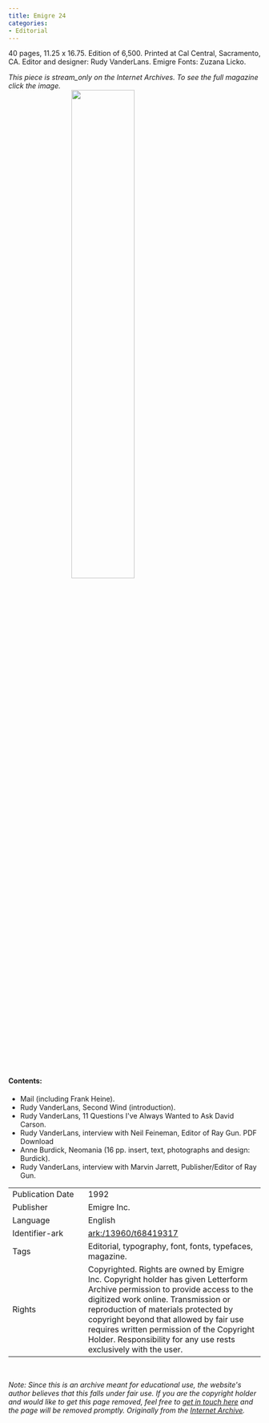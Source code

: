 ```yaml
---
title: Emigre 24
categories:
- Editorial
---
```

40 pages, 11.25 x 16.75. Edition of 6,500. Printed at Cal Central, Sacramento, CA. Editor and designer: Rudy VanderLans. Emigre Fonts: Zuzana Licko.
<!-- more -->

_This piece is stream_only on the Internet Archives. To see the full magazine click the image._
<br>
<a href="https://archive.org/details/LFAEmigre0024"><img src="https://archive.org/download/LFAEmigre0024/LFA_Emigre_0024_001.jpg " style="width: 50% !important; margin-left: 25%; margin-right: 25%;"></a>
<br>
#### Contents:
  - Mail (including Frank Heine).
  - Rudy VanderLans, Second Wind (introduction).
  - Rudy VanderLans, 11 Questions I've Always Wanted to Ask David Carson.
  - Rudy VanderLans, interview with Neil Feineman, Editor of Ray Gun. PDF Download
  - Anne Burdick, Neomania (16 pp. insert, text, photographs and design: Burdick).
  - Rudy VanderLans, interview with Marvin Jarrett, Publisher/Editor of Ray Gun.

<table>
  <tr>
    <td style="width:30%">Publication Date</td>
    <td>1992</td>
  </tr>
  <tr>
    <td style="width:30%">Publisher</td>
    <td>Emigre Inc.</td>
  </tr>
  <tr>
    <td style="width:30%">Language</td>
    <td>English</td>
  </tr>
  <tr>
    <td style="width:30%">Identifier-ark</td>
    <td><a href="https://archive.org/details/LFAEmigre0024">ark:/13960/t68419317</a></td>
  </tr>
  <tr>
    <td style="width:30%">Tags</td>
    <td>Editorial, typography, font, fonts, typefaces, magazine.</td>
  </tr>
  <tr>
    <td style="width:30%">Rights</td>
    <td>Copyrighted. Rights are owned by Emigre Inc. Copyright holder has given Letterform Archive permission to provide access to the digitized work online. Transmission or reproduction of materials protected by copyright beyond that allowed by fair use requires written permission of the Copyright Holder. Responsibility for any use rests exclusively with the user.</td>
  </tr>
</table>
<br>

_*Note:* Since this is an archive meant for educational use, the website's author believes that this falls under fair use. If you are the copyright holder and would like to get this page removed, feel free to [get in touch here](https://marier.design/about) and the page will be removed promptly._
_Originally from the [Internet Archive](https://archive.org/details/LFAEmigre0024/)._
